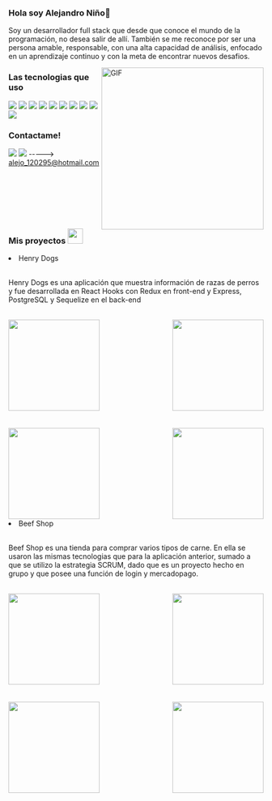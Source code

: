 ### Hola soy Alejandro Niño👋
<div>
<p>Soy un desarrollador full stack que desde que conoce el mundo de la programación, no desea salir de allí. También se me reconoce por ser una persona amable, responsable, con una alta capacidad de análisis, enfocado en un aprendizaje continuo y con la meta de encontrar nuevos desafios. </p>

<img align="right" alt="GIF" height="320px" src="https://i.pinimg.com/originals/e4/26/70/e426702edf874b181aced1e2fa5c6cde.gif" />

### Las tecnologias que uso

<a src="https://www.javascript.com/"><img src="https://img.icons8.com/color/48/000000/javascript.png"/></a>
<a src="https://reactjs.org/"><img src="https://img.icons8.com/color/48/000000/react-native.png"/></a>
<a src="https://es.redux.js.org/"><img src="https://img.icons8.com/color/48/000000/redux.png"/></a>
<a src="https://nodejs.org/"><img src="https://img.icons8.com/color/48/000000/nodejs.png"/></a>
<a src="https://www.postgresql.org/"><img src="https://img.icons8.com/color/48/000000/postgresql.png"/></a>
<a src="https://git-scm.com/"><img src="https://img.icons8.com/color/48/000000/git.png"/></a>
<a src="https://visualstudio.microsoft.com/"><img src="https://img.icons8.com/color/48/000000/visual-studio.png"/></a>
<a src="https://www.npmjs.com/"><img src="https://img.icons8.com/color/48/000000/npm.png"/></a>
<a src="https://getbootstrap.com/"><img src="https://img.icons8.com/color/48/000000/bootstrap.png"/></a>
<a src="https://github.com/"><img src="https://img.icons8.com/color/48/000000/github--v1.png"/></a>

### Contactame!
<a href="https://www.linkedin.com/in/david-alejandro-nino/"><img src="https://img.icons8.com/color/48/000000/linkedin.png"/></a>
<a href="https://www.linkedin.com/in/david-alejandro-nino/"><img src="https://img.icons8.com/color/48/000000/microsoft-outlook.png"/></a>
-----> alejo_120295@hotmail.com

</br>
</br>  
</br>  
</br>  
</br>  
  
### Mis proyectos <img src="https://github.com/TheDudeThatCode/TheDudeThatCode/blob/master/Assets/Mario_Hello_Big.gif" width="30px">

<li> Henry Dogs </li>
</br>
<p> Henry Dogs es una aplicación que muestra información de razas de perros y fue desarrollada en React Hooks con Redux en front-end y Express, PostgreSQL y Sequelize en el back-end </p>

</br>  

<img src="https://user-images.githubusercontent.com/90222547/160092288-6c1ac6b9-d555-4e04-b90e-eaf27845c22e.png" height="180px" />

<img align="right" src="https://user-images.githubusercontent.com/90222547/160090283-1de65077-0b09-4a82-951a-c8a72c9dfbe3.png" height="180px" />

</br>  
</br>
</br>

<img src="https://user-images.githubusercontent.com/90222547/160091290-fe96568d-96e1-4d2e-9d0f-b655142cf473.png" height="180px" />

<img align="right" src="https://user-images.githubusercontent.com/90222547/160091071-3552d68a-dcb7-4693-ad78-5b2c501195ec.png" height="180px" />
</br> 
<li> Beef Shop </li>
</br>
<p> Beef Shop es una tienda para comprar varios tipos de carne. En ella se usaron las mismas tecnologias que para la aplicación anterior, sumado a que se utilizo la estrategia SCRUM, dado que es un proyecto hecho en grupo y que posee una función de login y mercadopago. </p>

</br>  

<img src="https://user-images.githubusercontent.com/90222547/160094267-10238677-8aca-401d-b652-97827358e3ed.png" height="180px" />

<img align="right" src="https://user-images.githubusercontent.com/90222547/160094293-8922ef89-116b-4c49-ba6c-67aa0e718e27.png" height="180px" />

</br>  
</br>
</br>

<img src="https://user-images.githubusercontent.com/90222547/160094313-f54d416a-7d0c-403e-9a32-3ce9950159c6.png" height="180px" />

<img align="right" src="https://user-images.githubusercontent.com/90222547/160094341-fb828c70-7bc9-4de7-9880-041cf5ac74e0.png" height="180px" />

<!--
**Alejo-Nino95/Alejo-Nino95** is a ✨ _special_ ✨ repository because its `README.md` (this file) appears on your GitHub profile.

Here are some ideas to get you started:

- 🔭 I’m currently working on ...
- 🌱 I’m currently learning ...
- 👯 I’m looking to collaborate on ...
- 🤔 I’m looking for help with ...
- 💬 Ask me about ...
- 📫 How to reach me: ...
- 😄 Pronouns: ...
- ⚡ Fun fact: ...
-->
